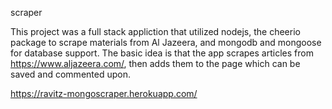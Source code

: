 scraper

This project was a full stack appliction that utilized nodejs, the cheerio package to scrape materials from Al Jazeera, and mongodb and mongoose for database support. The basic idea is that the app scrapes articles from https://www.aljazeera.com/, then adds them to the page which can be saved and commented upon.

https://ravitz-mongoscraper.herokuapp.com/
